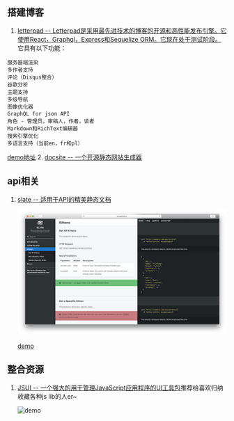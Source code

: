 ## 搭建博客
1. [letterpad -- Letterpad是采用最先进技术的博客的开源和高性能发布引擎。它使用React，Graphql，Express和Sequelize ORM。它现在处于测试阶段。](https://github.com/letterpad/letterpad)
它具有以下功能：
```
服务器端渲染
多作者支持
评论（Disqus整合）
谷歌分析
主题支持
多级导航
图像优化器
GraphQL for json API
角色 - 管理员，审稿人，作者，读者
Markdown和RichText编辑器
搜索引擎优化
多语言支持（当前en，fr和pl）
```

[demo地址](https://letterpad.app/demo/)
 2. [docsite -- 一个开源静态网站生成器](https://github.com/txd-team/docsite)
## api相关
1. [slate -- 适用于API的精美静态文档](https://github.com/lord/slate)

    ![demo](https://raw.githubusercontent.com/lord/img/master/screenshot-slate.png)
    
    [demo](https://lord.github.io/slate/#authentication)
## 整合资源
1. [JSUI -- 一个强大的用于管理JavaScript应用程序的UI工具包](https://github.com/kitze/JSUI)推荐给喜欢归纳收藏各种js lib的人er~

    ![demo](https://camo.githubusercontent.com/a1dc84035e85ceda7bec11bc14a5d95c72846c7e/68747470733a2f2f692e696d6775722e636f6d2f587759583845452e676966)